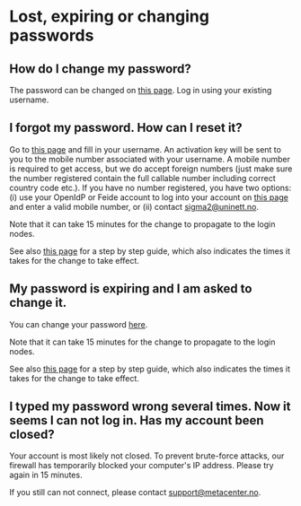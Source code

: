 # Lost, expiring or changing passwords

## How do I change my password?

The password can be changed on [this page](https://www.metacenter.no/user/password/). 
Log in using your existing username.

## I forgot my password. How can I reset it?

Go to [this page](https://www.metacenter.no/user/reset/) and fill in your username.
An activation key will be sent to you to the mobile number associated with your username.
A mobile  number is required to get access, but we do accept foreign numbers (just make sure the number registered contain the full
 callable number including correct country code etc.). If you have no number registered, you have two options: (i) use your OpenIdP or Feide account to log into your account on [this page](https://www.metacenter.no/user/login/) and enter a valid mobile number, or (ii) contact [sigma2@uninett.no](mailto:sigma2@uninett.no).

Note that it can take 15 minutes for the change to propagate to the login nodes.

See also [this page](https://www.sigma2.no/how-reset-passwords) for a step by step guide, which also indicates
the times it takes for the change to take effect.

## My password is expiring and I am asked to change it.

You can change your password [here](https://www.metacenter.no/user/password/).

Note that it can take 15 minutes for the change to propagate to the login nodes.

See also [this page](https://www.sigma2.no/how-change-passwords) for a step by step guide, which also indicates
the times it takes for the change to take effect.


## I typed my password wrong several times. Now it seems I can not log in. Has my account been closed?

Your account is most likely not closed. To prevent brute-force attacks, our
firewall has temporarily blocked your computer's IP address. Please try again
in 15 minutes.

If you still can not connect, please contact
<support@metacenter.no>.
